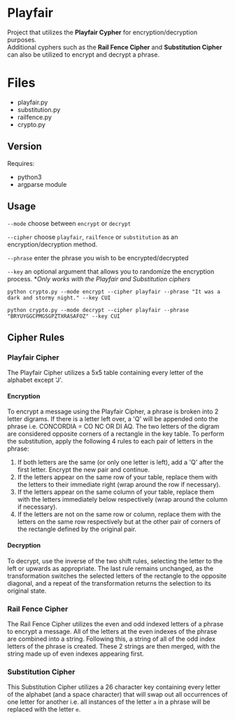 # Playfair
Project that utilizes the **Playfair Cypher** for encryption/decryption purposes.  
Additional cyphers such as the **Rail Fence Cipher** and **Substitution Cipher** can also be utilized to encrypt and decrypt a phrase.

# Files
* playfair.py 
* substitution.py
* railfence.py
* crypto.py


## Version
Requires:
* python3
* argparse module

## Usage
`--mode` choose between `encrypt` or `decrypt`  

`--cipher` choose `playfair`, `railfence` or `substitution` as an encryption/decryption method.  

`--phrase` enter the phrase you wish to be encrypted/decrypted  

`--key` an optional argument that allows you to randomize the encryption process. \**Only works with the Playfair and Substitution ciphers*  

`python crypto.py --mode encrypt --cipher playfair --phrase "It was a dark and stormy night." --key CUI`  

`python crypto.py --mode decrypt --cipher playfair --phrase "BRYUYGGCPMGSGPZTXRASAFOZ" --key CUI`  

## Cipher Rules
### Playfair Cipher
The Playfair Cipher utilizes a 5x5 table containing every letter of the alphabet except 'J'. 

#### Encryption
To encrypt a message using the Playfair Cipher, a phrase is broken into 2 letter digrams. If there is a letter left over, a 'Q' will be appended onto the phrase i.e. CONCORDIA = CO NC OR DI AQ. The two letters of the digram are considered opposite corners of a rectangle in the key table. To perform the substitution, apply the following 4 rules to each pair of letters in the phrase:


1. If both letters are the same (or only one letter is left), add a 'Q' after the first letter. Encrypt the new pair and continue.
2. If the letters appear on the same row of your table, replace them with the letters to their immediate right (wrap around the row if necessary).
3. If the letters appear on the same column of your table, replace them with the letters immediately below respectively (wrap around the column if necessary).
4. If the letters are not on the same row or column, replace them with the letters on the same row respectively but at the other pair of corners of the rectangle defined by the original pair.

#### Decryption
To decrypt, use the inverse of the two shift rules, selecting the letter to the left or upwards as appropriate. The last rule remains unchanged, as the transformation switches the selected letters of the rectangle to the opposite diagonal, and a repeat of the transformation returns the selection to its original state. 
### Rail Fence Cipher
The Rail Fence Cipher utilizes the even and odd indexed letters of a phrase to encrypt a message. All of the letters at the even indexes of the phrase are combined into a string. Following this, a string of all of the odd index letters of the phrase is created. These 2 strings are then merged, with the string made up of even indexes appearing first.
### Substitution Cipher
This Substitution Cipher utilizes a 26 character key containing every letter of the alphabet (and a space character) that will swap out all occurrences of one letter for another i.e. all instances of the letter `a` in a phrase will be replaced with the letter `e`.
